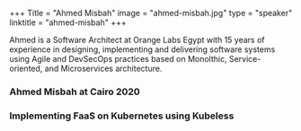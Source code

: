 +++
Title = "Ahmed Misbah" 
image = "ahmed-misbah.jpg" 
type = "speaker" 
linktitle = "ahmed-misbah" 
+++

Ahmed is a Software Architect at Orange Labs Egypt with 15 years of experience in designing, implementing and delivering software systems using Agile and DevSecOps practices based on Monolthic, Service-oriented, and Microservices architecture.


### Ahmed Misbah at Cairo 2020

### Implementing FaaS on Kubernetes using Kubeless